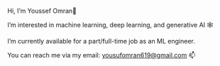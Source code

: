 Hi, I’m Youssef Omran👋

I’m interested in machine learning, deep learning, and generative AI 🕸

I’m currently available for a part/full-time job as an ML engineer.

You can reach me via my email: yousufomran619@gmail.com 📫
